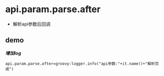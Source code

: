 # api.param.parse.after

- 解析api参数后回调

## demo

***增加log***

```properties
api.param.parse.after=groovy:logger.info("api参数:"+it.name()+"解析完成")
```
